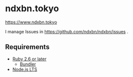 # ndxbn.tokyo

https://www.ndxbn.tokyo

I manage Issues in https://github.com/ndxbn/ndxbn/issues .

## Requirements

- [Ruby 2.6 or later](https://www.ruby-lang.org/)
  - [Bundler](https://bundler.io/)
- [Node.js LTS](https://nodejs.org/)
